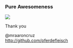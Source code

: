 ###  Pure Awesomeness
![](http://www.reactiongifs.com/wp-content/uploads/2013/12/aVOSkIC.gif)

Thank you

@mraaroncruz  
http://github.com/pferdefleisch
